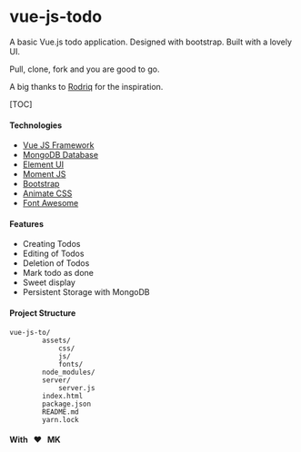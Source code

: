 # vue-js-todo
A basic Vue.js todo application. Designed with bootstrap. Built with a lovely UI.

Pull, clone, fork and you are good to go.

A big thanks to [Rodriq](https://github.com/Rodriq) for the inspiration.

[TOC]
#### Technologies
- [Vue JS Framework](https://router.vuejs.org)
- [MongoDB Database](https://www.mongodb.com)
- [Element UI]()
- [Moment JS]()
- [Bootstrap](https://getbootstrap.com)
- [Animate CSS](https://daneden.github.io/animate.css)
- [Font Awesome](https://fontawesome.com)

#### Features

- Creating Todos
- Editing of Todos
- Deletion of Todos
- Mark todo as done
- Sweet display
- Persistent Storage with MongoDB

#### Project Structure

    vue-js-to/
            assets/
                css/
                js/
                fonts/
            node_modules/
            server/
                server.js
            index.html
            package.json
            README.md
            yarn.lock

#### With &nbsp; :heart: &nbsp; MK
